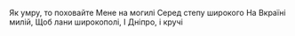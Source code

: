Як умру, то поховайте
Мене на могилі 
Серед степу широкого
На Вкраїні милій,
Щоб лани широкополі,
І Дніпро, і кручі
